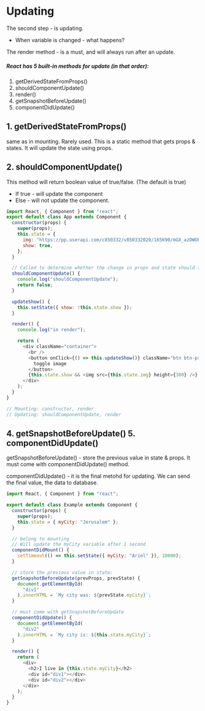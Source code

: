 # Updating

The second step - is updating.

- When variable is changed - what happens?

The render method - is a must, and will always run after an update.

##### React has 5 built-in methods for update (in that order):

1. getDerivedStateFromProps()
2. shouldComponentUpdate()
3. render()
4. getSnapshotBeforeUpdate()
5. componentDidUpdate()

## 1. getDerivedStateFromProps()

same as in mounting. Rarely used. This is a static method that gets props & states. It will update the state using props.

## 2. shouldComponentUpdate()

This method will return boolean value of true/false. (The default is true)

- If true - will update the component
- Else - will not update the component.

```js
import React, { Component } from "react";
export default class App extends Component {
  constructor(props) {
    super(props);
    this.state = {
      img: "https://pp.userapi.com/c850332/v850332020/165690/mGX_azDWUP4.jpg",
      show: true,
    };
  }

  // Called to determine whether the change in props and state should trigger a re-render.
  shouldComponentUpdate() {
    console.log("shouldComponentUpdate");
    return false;
  }

  updateShow() {
    this.setState({ show: !this.state.show });
  }

  render() {
    console.log("in render");

    return (
      <div className="container">
        <br />
        <button onClick={() => this.updateShow()} className="btn btn-primary">
          toggle image
        </button>
        {this.state.show && <img src={this.state.img} height={300} />}
      </div>
    );
  }
}

// Mounting: constructor, render
// Updating: shouldComponentUpdate, render
```

## 4. getSnapshotBeforeUpdate() 5. componentDidUpdate()

getSnapshotBeforeUpdate() - store the previous value in state & props.
It must come with componentDidUpdate() method.

componentDidUpdate() - it is the final metohd for updating. We can send the final value,
the data to database.

```js
import React, { Component } from "react";

export default class Example extends Component {
  constructor(props) {
    super(props);
    this.state = { myCity: "Jerusalem" };
  }

  // belong to mounting
  // Will update the myCity variable after 1 second
  componentDidMount() {
    setTimeout(() => this.setState({ myCity: "Ariel" }), 10000);
  }

  // store the previous value in state:
  getSnapshotBeforeUpdate(prevProps, prevState) {
    document.getElementById(
      "div1"
    ).innerHTML = `My city was: ${prevState.myCity}`;
  }

  // must come with getSnapshotBeforeUpdate
  componentDidUpdate() {
    document.getElementById(
      "div2"
    ).innerHTML = `My city is: ${this.state.myCity}`;
  }

  render() {
    return (
      <div>
        <h2>I live in {this.state.myCity}</h2>
        <div id="div1"></div>
        <div id="div2"></div>
      </div>
    );
  }
}
```


